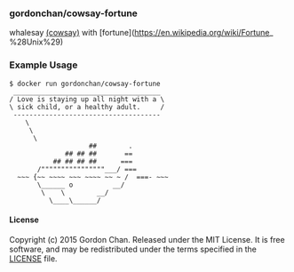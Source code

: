 ### gordonchan/cowsay-fortune

whalesay [(cowsay)](https://en.wikipedia.org/wiki/Cowsay) with [fortune](https://en.wikipedia.org/wiki/Fortune_ %28Unix%29)

### Example Usage
```
$ docker run gordonchan/cowsay-fortune
 _____________________________________
/ Love is staying up all night with a \
\ sick child, or a healthy adult.     /
 -------------------------------------
    \
     \
      \
                    ##        .
              ## ## ##       ==
           ## ## ## ##      ===
       /""""""""""""""""___/ ===
  ~~~ {~~ ~~~~ ~~~ ~~~~ ~~ ~ /  ===- ~~~
       \______ o          __/
        \    \        __/
          \____\______/
```

#### License

Copyright (c) 2015 Gordon Chan. Released under the MIT License. It is free software, and may be redistributed under the terms specified in the [LICENSE](https://github.com/gchan/dockerfiles/blob/master/LICENSE.txt) file.
